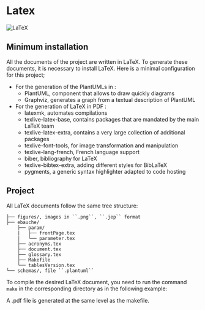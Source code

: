 # Latex

![LaTeX](https://img.shields.io/badge/LaTeX-47A141?style=fflat&logo=LaTeX&logoColor=white)

## Minimum installation

All the documents of the project are written in LaTeX.
To generate these documents, it is necessary to install LaTeX.
Here is a minimal configuration for this project;

- For the generation of the PlantUMLs in :
  - PlantUML, component that allows to draw quickly diagrams
  - Graphviz, generates a graph from a textual description of PlantUML
- For the generation of LaTeX in PDF :
  - latexmk, automates compilations
  - texlive-latex-base, contains packages that are mandated by the main LaTeX team
  - texlive-latex-extra, contains a very large collection of additional packages
  - texlive-font-tools, for image transformation and manipulation
  - texlive-lang-french, French language support
  - biber, bibliography for LaTeX
  - texlive-bibtex-extra, adding different styles for BibLaTeX
  - pygments, a generic syntax highlighter adapted to code hosting

## Project

All LaTeX documents follow the same tree structure:

```text
├── figures/, images in ``.png``, ``.jep`` format
├── ebauche/
    ├── param/
    |   ├── frontPage.tex
    |   └── parameter.tex
    ├── acronyms.tex
    ├── document.tex
    ├── glossary.tex
    ├── Makefile
    └── tablesVersion.tex
└── schemas/, file ``.plantuml``
```

To compile the desired LaTeX document, you need to run the command ``make`` in the corresponding directory as in the following example:

A .pdf file is generated at the same level as the makefile.
